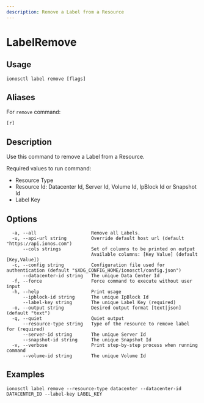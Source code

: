```yaml
---
description: Remove a Label from a Resource
---
```


# LabelRemove

## Usage

```text
ionosctl label remove [flags]
```

## Aliases

For `remove` command:

```text
[r]
```

## Description

Use this command to remove a Label from a Resource.

Required values to run command:

* Resource Type
* Resource Id: Datacenter Id, Server Id, Volume Id, IpBlock Id or Snapshot Id
* Label Key

## Options

```text
  -a, --all                    Remove all Labels.
  -u, --api-url string         Override default host url (default "https://api.ionos.com")
      --cols strings           Set of columns to be printed on output 
                               Available columns: [Key Value] (default [Key,Value])
  -c, --config string          Configuration file used for authentication (default "$XDG_CONFIG_HOME/ionosctl/config.json")
      --datacenter-id string   The unique Data Center Id
  -f, --force                  Force command to execute without user input
  -h, --help                   Print usage
      --ipblock-id string      The unique IpBlock Id
      --label-key string       The unique Label Key (required)
  -o, --output string          Desired output format [text|json] (default "text")
  -q, --quiet                  Quiet output
      --resource-type string   Type of the resource to remove label for (required)
      --server-id string       The unique Server Id
      --snapshot-id string     The unique Snapshot Id
  -v, --verbose                Print step-by-step process when running command
      --volume-id string       The unique Volume Id
```

## Examples

```text
ionosctl label remove --resource-type datacenter --datacenter-id DATACENTER_ID --label-key LABEL_KEY
```

